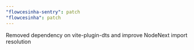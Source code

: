 ```yaml
---
"flowcesinha-sentry": patch
"flowcesinha": patch
---
```


Removed dependency on vite-plugin-dts and improve NodeNext import resolution
